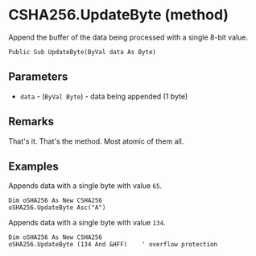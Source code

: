 # CSHA256.UpdateByte (method)

Append the buffer of the data being processed with a single 8-bit value.

```VB
Public Sub UpdateByte(ByVal data As Byte)
```

## Parameters

- `data` - (`ByVal Byte`) - data being appended (1 byte)

## Remarks

That's it. That's the method. Most atomic of them all.

## Examples

Appends data with a single byte with value `65`.

```VB
Dim oSHA256 As New CSHA256
oSHA256.UpdateByte Asc("A")
```

Appends data with a single byte with value `134`.

```VB
Dim oSHA256 As New CSHA256
oSHA256.UpdateByte (134 And &HFF)    ' overflow protection
```
